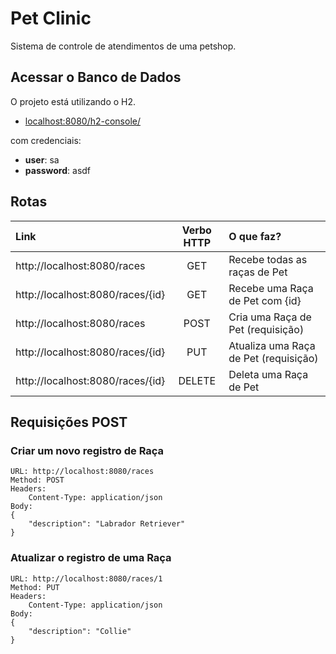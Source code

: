 # Pet Clinic

Sistema de controle de atendimentos de uma petshop.

<!-- Connect Database (java -cp  /home/cazevedo/.m2/repository/org/hsqldb/hsqldb/2.7.1/hsqldb-2.7.1.jar org.hsqldb.util.DatabaseManagerSwing) -->


## Acessar o Banco de Dados

O projeto está utilizando o H2.

- [localhost:8080/h2-console/](localhost:8080/h2-console/)

com credenciais:

- **user**: sa
- **password**: asdf

## Rotas

| Link | Verbo HTTP | O que faz? |
| :--  | :-:        | :-         |
| http://localhost:8080/races        | GET    | Recebe todas as raças de Pet          |
| http://localhost:8080/races/\{id\} | GET    | Recebe uma Raça de Pet com \{id\}     |
| http://localhost:8080/races        | POST   | Cria uma Raça de Pet (requisição)     |
| http://localhost:8080/races/\{id\} | PUT    | Atualiza uma Raça de Pet (requisição) |
| http://localhost:8080/races/\{id\} | DELETE | Deleta uma Raça de Pet                |


## Requisições POST

### Criar um novo registro de Raça
```
URL: http://localhost:8080/races
Method: POST
Headers: 
    Content-Type: application/json
Body:
{
    "description": "Labrador Retriever"
}
```

### Atualizar o registro de uma Raça
```
URL: http://localhost:8080/races/1
Method: PUT
Headers: 
    Content-Type: application/json
Body:
{
    "description": "Collie"
}
```


